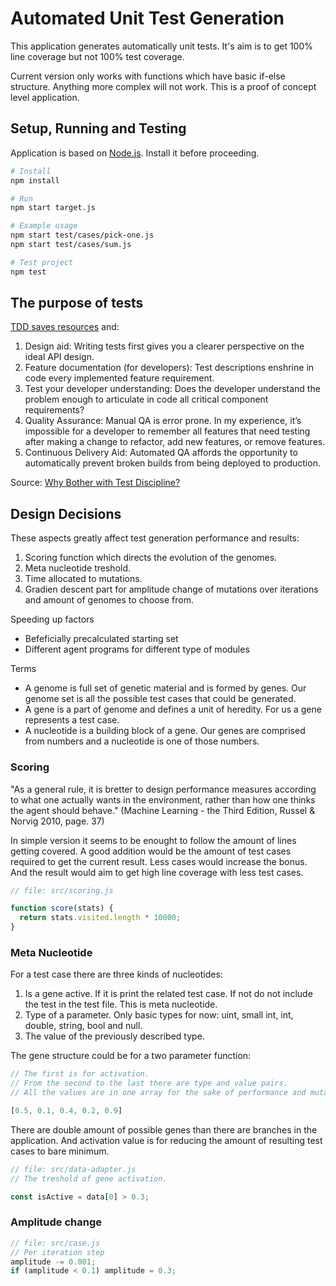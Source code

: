 
# Automated Unit Test Generation

This application generates automatically unit tests. It's aim is to get 100% line coverage but not 100% test coverage.

Current version only works with functions which have basic if-else structure. Anything more complex will not work. This is a proof of concept level application.


## Setup, Running and Testing

Application is based on [Node.js](https://nodejs.org/). Install it before proceeding.

```bash
# Install
npm install

# Run
npm start target.js

# Example usage
npm start test/cases/pick-one.js
npm start test/cases/sum.js

# Test project
npm test
```


## The purpose of tests

[TDD saves resources](https://www.computer.org/csdl/mags/so/2007/03/s3024.pdf) and:

  1. Design aid: Writing tests first gives you a clearer perspective on the ideal API design.
  2. Feature documentation (for developers): Test descriptions enshrine in code every implemented feature requirement.
  3. Test your developer understanding: Does the developer understand the problem enough to articulate in code all critical component requirements?
  4. Quality Assurance: Manual QA is error prone. In my experience, it’s impossible for a developer to remember all features that need testing after making a change to refactor, add new features, or remove features.
  5. Continuous Delivery Aid: Automated QA affords the opportunity to automatically prevent broken builds from being deployed to production.

Source: [Why Bother with Test Discipline?](https://medium.com/javascript-scene/what-every-unit-test-needs-f6cd34d9836d)

## Design Decisions

These aspects greatly affect test generation performance and results:
  1. Scoring function which directs the evolution of the genomes.
  2. Meta nucleotide treshold.
  3. Time allocated to mutations.
  4. Gradien descent part for amplitude change of mutations over iterations and amount of genomes to choose from.

Speeding up factors
  * Befeficially precalculated starting set
  * Different agent programs for different type of modules

Terms
  * A genome is full set of genetic material and is formed by genes. Our genome set is all the possible test cases that could be generated.
  * A gene is a part of genome and defines a unit of heredity. For us a gene represents a test case.
  * A nucleotide is a building block of a gene. Our genes are comprised from numbers and a nucleotide is one of those numbers.

### Scoring

"As a general rule, it is bretter to design performance measures according to what one actually wants in the environment, rather than how one thinks the agent should behave." (Machine Learning - the Third Edition, Russel & Norvig 2010, page. 37)

In simple version it seems to be enought to follow the amount of lines getting covered. A good addition would be the amount of test cases required to get the current result. Less cases would increase the bonus. And the result would aim to get high line coverage with less test cases.

```js
// file: src/scoring.js

function score(stats) {
  return stats.visited.length * 10000;
}
```

### Meta Nucleotide

For a test case there are three kinds of nucleotides:

1. Is a gene active. If it is print the related test case. If not do not include the test in the test file. This is meta nucleotide.
2. Type of a parameter. Only basic types for now: uint, small int, int, double, string, bool and null.
3. The value of the previously described type.

The gene structure could be for a two parameter function:

```js
// The first is for activation.
// From the second to the last there are type and value pairs.
// All the values are in one array for the sake of performance and mutation handling.

[0.5, 0.1, 0.4, 0.2, 0.9]
```

There are double amount of possible genes than there are branches in the application. And activation value is for reducing the amount of resulting test cases to bare minimum.

```js
// file: src/data-adapter.js
// The treshold of gene activation.

const isActive = data[0] > 0.3;
```

### Amplitude change

```js
// file: src/case.js
// Per iteration step
amplitude -= 0.001;
if (amplitude < 0.1) amplitude = 0.3;
```
